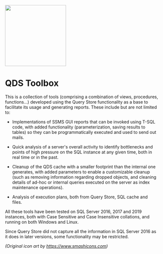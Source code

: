 <img src="https://raw.githubusercontent.com/channeladvisor/qdstoolbox/main/qdstoolbox.svg" width="200">

# QDS Toolbox
This is a collection of tools (comprising a combination of views, procedures, functions...) developed using the Query Store functionality as a base to facilitate its usage and generating reports. These include but are not limited to:

- Implementations of SSMS GUI reports that can be invoked using T-SQL code, with added functionality (parameterization, saving results to tables) so they can be programmatically executed and used to send out mails.

- Quick analysis of a server's overall activity to identify bottlenecks and points of high pressure on the SQL instance at any given time, both in real time or in the past.

- Cleanup of the QDS cache with a smaller footprint than the internal one generates, with added parameters to enable a customizable cleanup (such as removing information regarding dropped objects, and cleaning details of ad-hoc or internal queries executed on the server as index maintenance operations).

- Analysis of execution plans, both from Query Store, SQL cache and files.

All these tools have been tested on SQL Server 2016, 2017 and 2019 instances, both with Case Sensitive and Case Insensitive collations, and running on both Windows and Linux.

Since Query Store did not capture all the information in SQL Server 2016 as it does in later versions, some functionality may be restricted.

_(Original icon art by https://www.smashicons.com)_
